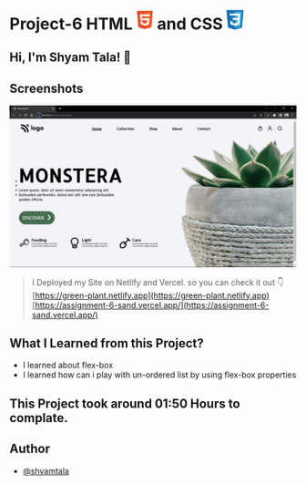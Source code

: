 # Project-6 HTML <img src="./screenshot/1.png" width="30"> and CSS <img src="./screenshot/css1.png" width="30">

## Hi, I'm Shyam Tala! 👋


## Screenshots

![App Screenshot](./screenshot/Screenshot%20(53).png)

>I Deployed my Site on Netlify and Vercel. so you can check it out 👇
<br> [https://green-plant.netlify.app](https://green-plant.netlify.app)
<br> [https://assignment-6-sand.vercel.app/](https://assignment-6-sand.vercel.app/)

## What I Learned from this Project?

 
- I learned about flex-box
- I learned how can i play with un-ordered list by using flex-box properties 



## This Project took around 01:50 Hours to complate.

## Author

- [@shyamtala](https://github.com/shyamtala003)

